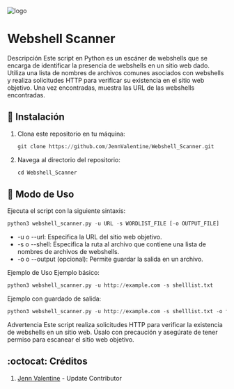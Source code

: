 ![logo](https://edteam-media.s3.amazonaws.com/blogs/big/2ab53939-9b50-47dd-b56e-38d4ba3cc0f0.png)

# Webshell Scanner

Descripción
Este script en Python es un escáner de webshells que se encarga de identificar la presencia de webshells en un sitio web dado. Utiliza una lista de nombres de archivos comunes asociados con webshells y realiza solicitudes HTTP para verificar su existencia en el sitio web objetivo. Una vez encontradas, muestra las URL de las webshells encontradas.

## :book: Instalación
1. Clona este repositorio en tu máquina:
    ```python
    git clone https://github.com/JennValentine/Webshell_Scanner.git
    ```
2. Navega al directorio del repositorio:
    ```python
    cd Webshell_Scanner
    ```

## :book: Modo de Uso

Ejecuta el script con la siguiente sintaxis:

```python
python3 webshell_scanner.py -u URL -s WORDLIST_FILE [-o OUTPUT_FILE]
```

* -u o --url: Especifica la URL del sitio web objetivo.
* -s o --shell: Especifica la ruta al archivo que contiene una lista de nombres de archivos de webshells.
* -o o --output (opcional): Permite guardar la salida en un archivo.

Ejemplo de Uso
Ejemplo básico:

```python
python3 webshell_scanner.py -u http://example.com -s shelllist.txt 
```

Ejemplo con guardado de salida:

```python
python3 webshell_scanner.py -u http://example.com -s shelllist.txt -o found_shelllist.txt 
```

Advertencia
Este script realiza solicitudes HTTP para verificar la existencia de webshells en un sitio web. Úsalo con precaución y asegúrate de tener permiso para escanear el sitio web objetivo.

## :octocat: Créditos
1. [Jenn Valentine](https://t.me/JennValentine) - Update Contributor
